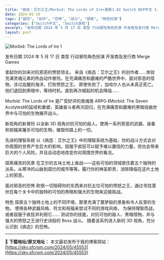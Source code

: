 ```yaml
---
title: "病态：艾尔之王/Morbid: The Lords of Ire+更新1.02 Switch NSP中文 3.1G"
date: 2024-05-19
tags: ["冒险", "动作", "恐怖", "战斗", "探索", "角色扮演"]
categories: ["Switch中文", "Switch游戏"]
excerpt: "发布日期 2024 年 5 月 17 日 类型 行动冒险角色扮演 开发商及发行商 Merge Games 拿起你的剑来对抗邪恶的愤怒领主。 来自《病态：艾尔之王》的创作者……体验充满灵魂元素的热血动作冒险。在充满痛苦和磨难的严酷世界中，面对邪恶的怪物，涉过血腥的海洋，打败愤怒之王。 即使失败了，加哈&hellip;"
layout: post
---
```


<img class="aligncenter" src="https://sky.sfcrom.com/wp-content/uploads/2024/05/20240519233045-801e5.jpeg" alt="Morbid: The Lords of Ire 1" />

发布日期 2024 年 5 月 17 日
类型	行动冒险角色扮演
开发商及发行商 Merge Games

拿起你的剑来对抗邪恶的愤怒领主。
来自《病态：艾尔之王》的创作者……体验充满灵魂元素的热血动作冒险。在充满痛苦和磨难的严酷世界中，面对邪恶的怪物，涉过血腥的海洋，打败愤怒之王。
即使失败了，加哈尔人也从未真正死亡。他们退回到黑暗中，等待时机，直到再次崛起的机会降临……

Morbid: The Lords of Ire 是广受好评的类魂类 ARPG 《Morbid: The Seven Acolytes》的延续和重塑，英雄奋斗者再次回归，在充满痛苦和磨难的黑暗扭曲世界中与可怕的生物展开战斗。

新视角的新冒险
以全新 3D 视角对抗可怕的敌人。使用一系列邪恶的武器、装备和祝福来屠杀可怕的生物，摧毁你路上的一切。

先进的理智系统
以《病态：艾尔之王》中的理智系统为基础，你的战斗方式会对你周围的世界产生巨大的影响。屈服于疯狂可以赋予难以置信的力量，但也会带来巨大的个人风险，并且会动态地改变你对周围世界的看法。

探索痛苦的风景
在艾尔的五块土地上奋战——这些可怕的领域居住着五个独特的派系，从寒冷的山脉到腐烂的城市等等。履行你的神圣职责，消除降临在这片土地上的邪恶。

面对邪恶的恐怖
砍倒一切阻碍你的东西来对抗五位可怕的愤怒之王，通过寻找潜伏在每个关卡中的独特的可怕的黑暗和强大的生物来迎接挑战。

特色
探索五个独特土地上的不同环境，那里充满了噩梦般的景象和令人反胃的生物。
使用各种武器风格、符文和祝福来尝试不同的游戏风格，
为保持理智而战，或者屈服于疯狂并利用它……
测试你的技能，对抗可怕的敌人、黑暗怪物，并与强大的愤怒之王进行史诗般的 Boss 战斗。
随着该系列进入新的 3D 视角，充分认识到《病态》的恐怖。

---
📖 **下载地址/原文地址：** 本文最初发布于我的博客网站：[https://sky.sfcrom.com/2024/05/45553](https://sky.sfcrom.com/2024/05/45553)
